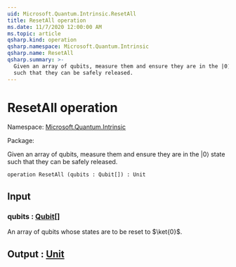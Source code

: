```yaml
---
uid: Microsoft.Quantum.Intrinsic.ResetAll
title: ResetAll operation
ms.date: 11/7/2020 12:00:00 AM
ms.topic: article
qsharp.kind: operation
qsharp.namespace: Microsoft.Quantum.Intrinsic
qsharp.name: ResetAll
qsharp.summary: >-
  Given an array of qubits, measure them and ensure they are in the |0⟩ state
  such that they can be safely released.
---
```


# ResetAll operation

Namespace: [Microsoft.Quantum.Intrinsic](xref:Microsoft.Quantum.Intrinsic)

Package: [](https://nuget.org/packages/)


Given an array of qubits, measure them and ensure they are in the |0⟩ statesuch that they can be safely released.

```qsharp
operation ResetAll (qubits : Qubit[]) : Unit
```


## Input

### qubits : [Qubit](xref:microsoft.quantum.lang-ref.qubit)[]

An array of qubits whose states are to be reset to $\ket{0}$.



## Output : [Unit](xref:microsoft.quantum.lang-ref.unit)

